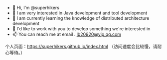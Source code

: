 - 👋 Hi, I’m @superhikers
- 👀 I am very interested in Java development and tool development
- 🌱 I am currently learning the knowledge of distributed architecture development
- 💞️ I'd like to work with you to develop something we're interested in
- 📫 You can reach me at email . lb20920@vip.qq.com

个人页面：https://superhikers.github.io/index.html （访问速度会比较慢，请耐心等待。）
<!---
superhikers/superhikers is a ✨ special ✨ repository because its `README.md` (this file) appears on your GitHub profile.
You can click the Preview link to take a look at your changes.
--->

